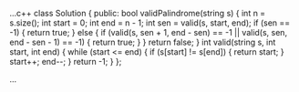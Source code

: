 ...c++
class Solution {
public:
    bool validPalindrome(string s) {
        int n = s.size();
        int start = 0;
        int end = n - 1;
        int sen = valid(s, start, end);
        if (sen == -1) {
            return true;
        }
        else {
            if (valid(s, sen + 1, end - sen) == -1 ||
                valid(s, sen, end - sen - 1) == -1) {
                return true;
            }
        }
        return false;
    }
    int valid(string s, int start, int end) {
        while  (start <= end) {
            if (s[start] != s[end])  {
                return start;
            }
            start++;
            end--;
        }
        return -1;
    }
};

...
